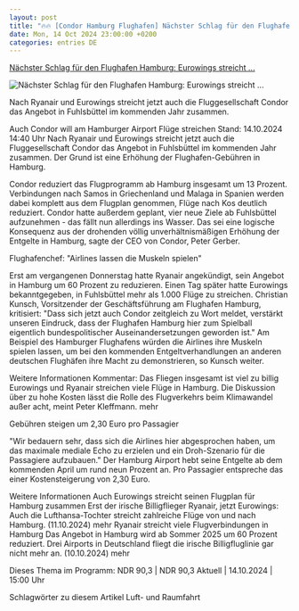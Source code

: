```yaml
---
layout: post
title: "🔥🔥 [Condor Hamburg Flughafen] Nächster Schlag für den Flughafen Hamburg: Eurowings streicht ..."
date: Mon, 14 Oct 2024 23:00:00 +0200
categories: entries DE
---
```

[Nächster Schlag für den Flughafen Hamburg: Eurowings streicht ...](https://www.ndr.de/nachrichten/hamburg/Auch-Condor-will-am-Hamburger-Airport-Fluege-streichen,condor204.html)

![Nächster Schlag für den Flughafen Hamburg: Eurowings streicht ...](https://www.ndr.de/nachrichten/hamburg/condor206_v-contentxl.jpg)

Nach Ryanair und Eurowings streicht jetzt auch die Fluggesellschaft Condor das Angebot in Fuhlsbüttel im kommenden Jahr zusammen.

Auch Condor will am Hamburger Airport Flüge streichen Stand: 14.10.2024 14:40 Uhr Nach Ryanair und Eurowings streicht jetzt auch die Fluggesellschaft Condor das Angebot in Fuhlsbüttel im kommenden Jahr zusammen. Der Grund ist eine Erhöhung der Flughafen-Gebühren in Hamburg.

Condor reduziert das Flugprogramm ab Hamburg insgesamt um 13 Prozent. Verbindungen nach Samos in Griechenland und Malaga in Spanien werden dabei komplett aus dem Flugplan genommen, Flüge nach Kos deutlich reduziert. Condor hatte außerdem geplant, vier neue Ziele ab Fuhlsbüttel aufzunehmen - das fällt nun allerdings ins Wasser. Das sei eine logische Konsequenz aus der drohenden völlig unverhältnismäßigen Erhöhung der Entgelte in Hamburg, sagte der CEO von Condor, Peter Gerber.

Flughafenchef: "Airlines lassen die Muskeln spielen"

Erst am vergangenen Donnerstag hatte Ryanair angekündigt, sein Angebot in Hamburg um 60 Prozent zu reduzieren. Einen Tag später hatte Eurowings bekanntgegeben, in Fuhlsbüttel mehr als 1.000 Flüge zu streichen. Christian Kunsch, Vorsitzender der Geschäftsführung am Flughafen Hamburg, kritisiert: "Dass sich jetzt auch Condor zeitgleich zu Wort meldet, verstärkt unseren Eindruck, dass der Flughafen Hamburg hier zum Spielball eigentlich bundespolitischer Auseinandersetzungen geworden ist." Am Beispiel des Hamburger Flughafens würden die Airlines ihre Muskeln spielen lassen, um bei den kommenden Entgeltverhandlungen an anderen deutschen Flughäfen ihre Macht zu demonstrieren, so Kunsch weiter.

Weitere Informationen Kommentar: Das Fliegen insgesamt ist viel zu billig Eurowings und Ryanair streichen viele Flüge in Hamburg. Die Diskussion über zu hohe Kosten lässt die Rolle des Flugverkehrs beim Klimawandel außer acht, meint Peter Kleffmann. mehr

Gebühren steigen um 2,30 Euro pro Passagier

"Wir bedauern sehr, dass sich die Airlines hier abgesprochen haben, um das maximale mediale Echo zu erzielen und ein Droh-Szenario für die Passagiere aufzubauen." Der Hamburg Airport hebt seine Entgelte ab dem kommenden April um rund neun Prozent an. Pro Passagier entspreche das einer Kostensteigerung von 2,30 Euro.

Weitere Informationen Auch Eurowings streicht seinen Flugplan für Hamburg zusammen Erst der irische Billigflieger Ryanair, jetzt Eurowings: Auch die Lufthansa-Tochter streicht zahlreiche Flüge von und nach Hamburg. (11.10.2024) mehr Ryanair streicht viele Flugverbindungen in Hamburg Das Angebot in Hamburg wird ab Sommer 2025 um 60 Prozent reduziert. Drei Airports in Deutschland fliegt die irische Billigfluglinie gar nicht mehr an. (10.10.2024) mehr

Dieses Thema im Programm: NDR 90,3 | NDR 90,3 Aktuell | 14.10.2024 | 15:00 Uhr

Schlagwörter zu diesem Artikel Luft- und Raumfahrt

